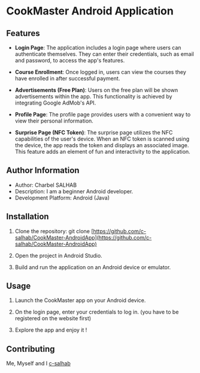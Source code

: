 # CookMaster Android Application

## Features

- **Login Page**: The application includes a login page where users can authenticate themselves. They can enter their credentials, such as email and password, to access the app's features.

- **Course Enrollment**: Once logged in, users can view the courses they have enrolled in after successful payment.

- **Advertisements (Free Plan)**: Users on the free plan will be shown advertisements within the app. This functionality is achieved by integrating Google AdMob's API.

- **Profile Page**: The profile page provides users with a convenient way to view their personal information.

- **Surprise Page (NFC Token)**: The surprise page utilizes the NFC capabilities of the user's device. When an NFC token is scanned using the device, the app reads the token and displays an associated image. This feature adds an element of fun and interactivity to the application.

## Author Information

- Author: Charbel SALHAB
- Description: I am a beginner Android developer.
- Development Platform: Android (Java)

## Installation

1. Clone the repository:
git clone [https://github.com/c-salhab/CookMaster-AndroidApp](https://github.com/c-salhab/CookMaster-AndroidApp)

2. Open the project in Android Studio.

3. Build and run the application on an Android device or emulator.

## Usage

1. Launch the CookMaster app on your Android device.

2. On the login page, enter your credentials to log in. (you have to be registered on the website first)

3. Explore the app and enjoy it !

## Contributing

Me, Myself and I [c-salhab](https://github.com/c-salhab)
